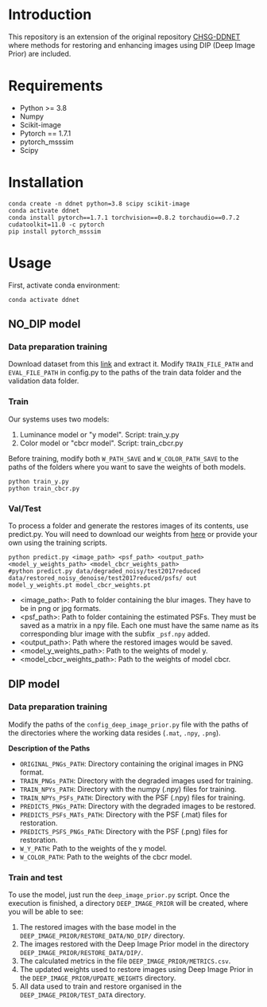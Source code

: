# Introduction
This repository is an extension of the original repository [CHSG-DDNET](https://github.com/vipgugr/CHSG-DDNet) where methods for restoring and enhancing images using DIP (Deep Image Prior) are included.

# Requirements
* Python >= 3.8
* Numpy
* Scikit-image
* Pytorch == 1.7.1
* pytorch_msssim
* Scipy


# Installation
```console
conda create -n ddnet python=3.8 scipy scikit-image
conda activate ddnet
conda install pytorch==1.7.1 torchvision==0.8.2 torchaudio==0.7.2 cudatoolkit=11.0 -c pytorch
pip install pytorch_msssim
```

# Usage
First, activate conda environment: 
```console 
conda activate ddnet
```

## NO_DIP model

### Data preparation training
Download dataset from this [link](https://drive.google.com/drive/folders/109VwKx-GI_MbqIdAfGp6WJ0ekpA1N9_T?usp=sharing) and extract it. Modify `TRAIN_FILE_PATH` and `EVAL_FILE_PATH` in config.py to the paths of the train data folder and the validation data folder.

### Train
Our systems uses two models:
1. Luminance model or "y model". Script: train_y.py
2. Color model or "cbcr model".  Script: train_cbcr.py

Before training, modify both `W_PATH_SAVE` and `W_COLOR_PATH_SAVE` to the paths of the folders where you want to save the weights of both models.

```console
python train_y.py
python train_cbcr.py
```

### Val/Test
To process a folder and generate the restores images of its contents, use predict.py.
You will need to download our weights from [here](https://drive.google.com/drive/folders/109VwKx-GI_MbqIdAfGp6WJ0ekpA1N9_T?usp=sharing) or provide your own using the training scripts.

```console
python predict.py <image_path> <psf_path> <output_path> <model_y_weights_path> <model_cbcr_weights_path>
#python predict.py data/degraded_noisy/test2017reduced data/restored_noisy_denoise/test2017reduced/psfs/ out model_y_weights.pt model_cbcr_weights.pt
```
* <image_path>:  Path to folder containing the blur images. They have to be in png or jpg formats.
* <psf_path>:    Path to folder containing the estimated PSFs. They must be saved as a matrix in a npy file. Each one must have the same name as its corresponding blur image with the subfix `_psf.npy` added.
* <output_path>: Path where the restored images would be saved.
* <model_y_weights_path>: Path to the weights of model y.
* <model_cbcr_weights_path>: Path to the weights of model cbcr.

## DIP model

### Data preparation training
Modify the paths of the `config_deep_image_prior.py` file with the paths of the directories where the working data resides (`.mat`, `.npy`, `.png`).

**Description of the Paths**
- `ORIGINAL_PNGs_PATH`: Directory containing the original images in PNG format.
- `TRAIN_PNGs_PATH`: Directory with the degraded images used for training.
- `TRAIN_NPYs_PATH`: Directory with the numpy (.npy) files for training.
- `TRAIN_NPYs_PSFs_PATH`: Directory with the PSF (.npy) files for training.
- `PREDICTS_PNGs_PATH`: Directory with the degraded images to be restored.
- `PREDICTS_PSFs_MATs_PATH`: Directory with the PSF (.mat) files for restoration.
- `PREDICTS_PSFS_PNGs_PATH`: Directory with the PSF (.png) files for restoration.
- `W_Y_PATH`: Path to the weights of the y model.
- `W_COLOR_PATH`: Path to the weights of the cbcr model.

### Train and test
To use the model, just run the `deep_image_prior.py` script. Once the execution is finished, a directory `DEEP_IMAGE_PRIOR` will be created, where you will be able to see:
1. The restored images with the base model in the `DEEP_IMAGE_PRIOR/RESTORE_DATA/NO_DIP/` directory.
2. The images restored with the Deep Image Prior model in the directory `DEEP_IMAGE_PRIOR/RESTORE_DATA/DIP/`.
3. The calculated metrics in the file `DEEP_IMAGE_PRIOR/METRICS.csv`.
4. The updated weights used to restore images using Deep Image Prior in the `DEEP_IMAGE_PRIOR/UPDATE_WEIGHTS` directory.
5. All data used to train and restore organised in the `DEEP_IMAGE_PRIOR/TEST_DATA` directory.

